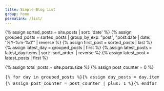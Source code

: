 ```yaml
---
title: Simple Blog List
group: home
permalink: /list/
---
```


{% assign sorted_posts = site.posts | sort: 'date' %}
{% assign grouped_posts = sorted_posts | group_by_exp: "post", "post.date | date: '%Y-%m-%d'" | reverse %}
{% assign first_post = sorted_posts | last %}
{% assign latest_day = grouped_posts | first %}
{% assign latest_posts = latest_day.items | sort: 'sort_order' | reverse %}
{% assign latest_post = latest_posts | first %}

{% assign total_posts = site.posts.size %}
{% assign post_counter = 0 %}

<pre style="line-height: 1.5;">
{% for day in grouped_posts %}{% assign day_posts = day.items | sort: 'sort_order' | reverse %}{% for post in day_posts %}{% assign post_number = total_posts | minus: post_counter %}{{ post_number }}. sort_order: {{ post.sort_order | default: "N/A" }} | date: {{ post.date | date: "%Y-%m-%d" }} | {{ post.url }} | {{ post.title }}
{% assign post_counter = post_counter | plus: 1 %}{% endfor %}{% endfor %}
</pre>

